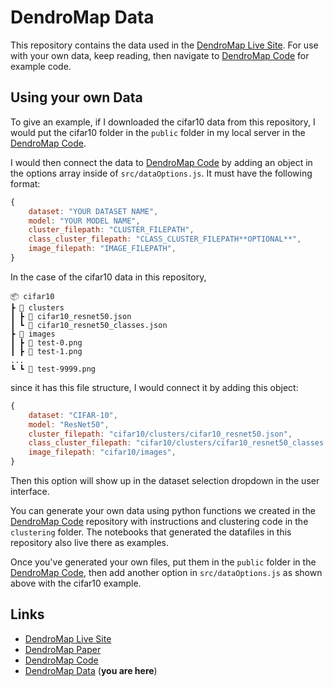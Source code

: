 # DendroMap Data

This repository contains the data used in the [DendroMap Live Site](https://div-lab.github.io/dendromap/). For use with your own data, keep reading, then navigate to [DendroMap Code](https://github.com/div-lab/dendromap) for example code.

## Using your own Data

To give an example, if I downloaded the cifar10 data from this repository, I would put the cifar10 folder in the `public` folder in my local server in the [DendroMap Code](https://github.com/div-lab/dendromap).

I would then connect the data to [DendroMap Code](https://github.com/div-lab/dendromap) by adding an object in the options array inside of `src/dataOptions.js`. It must have the following format:

```javascript
{
	dataset: "YOUR DATASET NAME",
	model: "YOUR MODEL NAME",
	cluster_filepath: "CLUSTER_FILEPATH",
	class_cluster_filepath: "CLASS_CLUSTER_FILEPATH**OPTIONAL**",
	image_filepath: "IMAGE_FILEPATH",
}
```

In the case of the cifar10 data in this repository,

```text
📦 cifar10
┣ 📂 clusters
┃ ┣ 📜 cifar10_resnet50.json
┃ ┗ 📜 cifar10_resnet50_classes.json
┣ 📂 images
┃ ┣ 📜 test-0.png
┃ ┣ 📜 test-1.png
...
┗ ┗ 📜 test-9999.png
```

since it has this file structure, I would connect it by adding this object:

```javascript
{
	dataset: "CIFAR-10",
	model: "ResNet50",
	cluster_filepath: "cifar10/clusters/cifar10_resnet50.json",
	class_cluster_filepath: "cifar10/clusters/cifar10_resnet50_classes.json",
	image_filepath: "cifar10/images",
}
```

Then this option will show up in the dataset selection dropdown in the user interface.

You can generate your own data using python functions we created in the [DendroMap Code](https://github.com/div-lab/dendromap) repository with instructions and clustering code in the `clustering` folder. The notebooks that generated the datafiles in this repository also live there as examples.

Once you've generated your own files, put them in the `public` folder in the [DendroMap Code](https://github.com/div-lab/dendromap), then add another option in `src/dataOptions.js` as shown above with the cifar10 example.

## Links

-   [DendroMap Live Site](https://div-lab.github.io/dendromap/)
-   [DendroMap Paper](https://arxiv.org/abs/2205.06935)
-   [DendroMap Code](https://github.com/div-lab/dendromap)
-   [DendroMap Data](https://github.com/div-lab/dendromap-data) (**you are here**)
